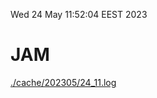 Wed 24 May 11:52:04 EEST 2023
# JAM
<a href='./cache/202305/24_11.log'>./cache/202305/24_11.log</a>
